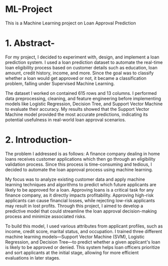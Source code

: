 # ML-Project
This is a Machine Learning project on Loan Approval Prediction 

# 1. Abstract-
For my project, I decided to experiment with, design, and implement a loan prediction system. I used a loan prediction dataset to automate the real-time loan eligibility process based on customer details such as education, loan amount, credit history, income, and more. Since the goal was to classify whether a loan would get approved or not, it became a classification problem, falling under Supervised Machine Learning.

The dataset I worked on contained 615 rows and 13 columns. I performed data preprocessing, cleaning, and feature engineering before implementing models like Logistic Regression, Decision Tree, and Support Vector Machine to evaluate their accuracy. My results showed that the Support Vector Machine model provided the most accurate predictions, indicating its potential usefulness in real-world loan approval scenarios.

# 2. Introduction-
The problem I addressed is as follows: A finance company dealing in home loans receives customer applications which then go through an eligibility validation process. Since this process is time-consuming and tedious, I decided to automate the loan approval process using machine learning.

My focus was to analyze existing customer data and apply machine learning techniques and algorithms to predict which future applicants are likely to be approved for a loan. Approving loans is a critical task for any finance company, as it directly impacts profitability. Approving high-risk applicants can cause financial losses, while rejecting low-risk applicants may result in lost profits. Through this project, I aimed to develop a predictive model that could streamline the loan approval decision-making process and minimize associated risks.

To build this model, I used various attributes from applicant profiles, such as income, credit score, marital status, and occupation. I trained three different machine learning models—Support Vector Machine (SVM), Logistic Regression, and Decision Tree—to predict whether a given applicant's loan is likely to be approved or denied. This system helps loan officers prioritize and sort applicants at the initial stage, allowing for more efficient evaluations in later stages.
